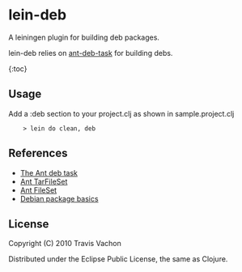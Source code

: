 # lein-deb

A leiningen plugin for building deb packages.

lein-deb relies on [ant-deb-task](https://code.google.com/p/ant-deb-task/wiki/deb) for building debs.

{:toc}

## Usage

Add a :deb section to your project.clj as shown in sample.project.clj

~~~
    > lein do clean, deb
~~~


## References

   - [The Ant deb task](https://code.google.com/p/ant-deb-task/wiki/deb)
   - [Ant TarFileSet](https://ant.apache.org/manual/Types/tarfileset.html)
   - [Ant FileSet](https://ant.apache.org/manual/Types/fileset.html)
   - [Debian package basics](https://www.debian.org/doc/manuals/debian-faq/ch-pkg_basics.en.html)

## License

Copyright (C) 2010 Travis Vachon

Distributed under the Eclipse Public License, the same as Clojure.
